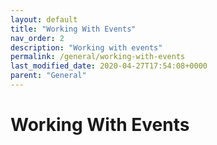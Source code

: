 ```yaml
---
layout: default
title: "Working With Events"
nav_order: 2
description: "Working with events"
permalink: /general/working-with-events
last_modified_date: 2020-04-27T17:54:08+0000
parent: "General"
---
```


# Working With Events
